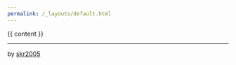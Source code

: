 ```yaml
---
permalink: /_layouts/default.html
---
```

{{ content }}

***

by [skr2005](https://github.com/skr2005)
